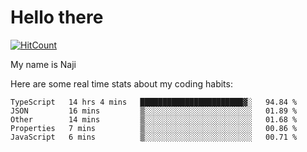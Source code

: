 # Hello there

[![HitCount](http://hits.dwyl.com/na-ji/na-ji.svg)](https://youtu.be/dQw4w9WgXcQ)

My name is Naji

Here are some real time stats about my coding habits:

<!--START_SECTION:waka-->
```text
TypeScript   14 hrs 4 mins   ███████████████████████▓░   94.84 % 
JSON         16 mins         ▒░░░░░░░░░░░░░░░░░░░░░░░░   01.89 % 
Other        14 mins         ▒░░░░░░░░░░░░░░░░░░░░░░░░   01.68 % 
Properties   7 mins          ▒░░░░░░░░░░░░░░░░░░░░░░░░   00.86 % 
JavaScript   6 mins          ▒░░░░░░░░░░░░░░░░░░░░░░░░   00.71 % 
```
<!--END_SECTION:waka-->
